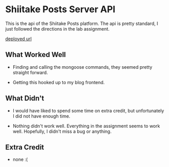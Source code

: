 # Shiitake Posts Server API

This is the api of the Shiitake Posts platform. The api is pretty standard, I just followed the directions in the lab assignment. 

[deployed url](http://url-if-deployed-here)

## What Worked Well

- Finding and calling the mongoose commands, they seemed pretty straight forward. 

- Getting this hooked up to my blog frontend.

## What Didn't

- I would have liked to spend some time on extra credit, but unfortunately I did not have enough time.

- Nothing didn't work well. Everything in the assignment seems to work well. Hopefully, I didn't miss a bug or anything. 

## Extra Credit

- none :(

